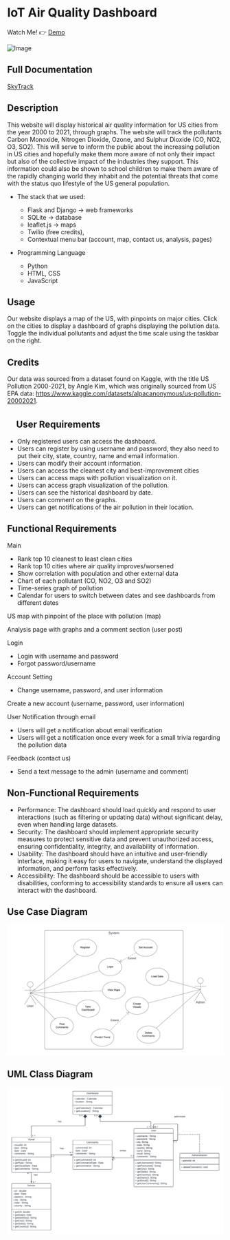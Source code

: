 # IoT Air Quality Dashboard

Watch Me! 👉 [Demo](https://youtu.be/JzPznVCSUJU?si=YKbdPW9-FBSps1G-)

<img width="1416" alt="Image" src="https://github.com/user-attachments/assets/f8ff1ec5-0df0-4e53-b4c1-01f37164e524" />

## Full Documentation
[SkyTrack](https://github.com/vol2468/bluebuffalo/blob/main/SkyTrack%20Documentation.pdf)

## Description

This website will display historical air quality information for US cities from the year 2000 to 2021, through graphs. The website will track the pollutants Carbon Monoxide, Nitrogen Dioxide, Ozone, and Sulphur Dioxide (CO, NO2, O3, SO2). This will serve to inform the public about the increasing pollution in US cities and hopefully make them more aware of not only their impact but also of the collective impact of the industries they support. This information could also be shown to school children to make them aware of the rapidly changing world they inhabit and the potential threats that come with the status quo lifestyle of the US general population.

- The stack that we used:
  - Flask and Django → web frameworks
  - SQLite → database
  - leaflet.js → maps
  - Twilio (free credits),
  - Contextual menu bar (account, map, contact us, analysis, pages)

- Programming Language
  - Python
  - HTML, CSS
  - JavaScript

## Usage

Our website displays a map of the US, with pinpoints on major cities. Click on the cities to display a dashboard of graphs displaying the pollution data. Toggle the individual pollutants and adjust the time scale using the taskbar on the right.

## Credits

Our data was sourced from a dataset found on Kaggle, with the title US Pollution 2000-2021, by Angle Kim,
which was originally sourced from US EPA data: https://www.kaggle.com/datasets/alpacanonymous/us-pollution-20002021.

## 　User Requirements

- Only registered users can access the dashboard.
- Users can register by using username and password, they also need to put their city, state, country, name and email information.
- Users can modify their account information.
- Users can access the cleanest city and best-improvement cities
- Users can access maps with pollution visualization on it.
- Users can access graph visualization of the pollution.
- Users can see the historical dashboard by date.
- Users can comment on the graphs.
- Users can get notifications of the air pollution in their location.

## Functional Requirements

Main

- Rank top 10 cleanest to least clean cities
- Rank top 10 cities where air quality improves/worsened
- Show correlation with population and other external data
- Chart of each pollutant (CO, NO2, O3 and SO2)
- Time-series graph of pollution
- Calendar for users to switch between dates and see dashboards from different dates

US map with pinpoint of the place with pollution (map)  

Analysis page with graphs and a comment section (user post)

Login

- Login with username and password
- Forgot password/username

Account Setting

- Change username, password, and user information

Create a new account (username, password, user information)  

User Notification through email

- Users will get a notification about email verification
- Users will get a notification once every week for a small trivia regarding the pollution data

Feedback (contact us)

- Send a text message to the admin (username and comment)

## Non-Functional Requirements

- Performance: The dashboard should load quickly and respond to user interactions (such as filtering or updating data) without significant delay, even when handling large datasets.
- Security: The dashboard should implement appropriate security measures to protect sensitive data and prevent unauthorized access, ensuring confidentiality, integrity, and availability of information.
- Usability: The dashboard should have an intuitive and user-friendly interface, making it easy for users to navigate, understand the displayed information, and perform tasks effectively.
- Accessibility: The dashboard should be accessible to users with disabilities, conforming to accessibility standards to ensure all users can interact with the dashboard.

## Use Case Diagram

![use case diagram](images/usecase.png)

## UML Class Diagram

![uml class diagram](images/uml_class.png)

